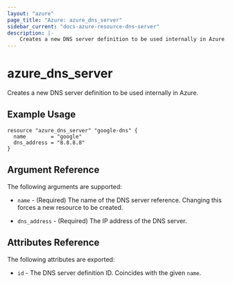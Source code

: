 ```yaml
---
layout: "azure"
page_title: "Azure: azure_dns_server"
sidebar_current: "docs-azure-resource-dns-server"
description: |-
    Creates a new DNS server definition to be used internally in Azure.
---
```


# azure\_dns\_server

Creates a new DNS server definition to be used internally in Azure.

## Example Usage

```hcl
resource "azure_dns_server" "google-dns" {
  name        = "google"
  dns_address = "8.8.8.8"
}
```

## Argument Reference

The following arguments are supported:

* `name` - (Required) The name of the DNS server reference. Changing this
    forces a new resource to be created.

* `dns_address` - (Required) The IP address of the DNS server.

## Attributes Reference

The following attributes are exported:

* `id` - The DNS server definition ID. Coincides with the given `name`.
